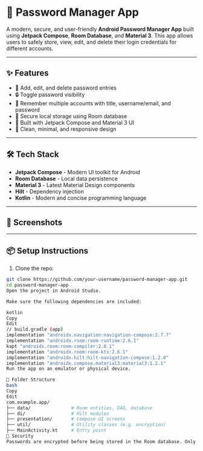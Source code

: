 # 🔐 Password Manager App

A modern, secure, and user-friendly **Android Password Manager App** built using **Jetpack Compose**, **Room Database**, and **Material 3**. This app allows users to safely store, view, edit, and delete their login credentials for different accounts.

---

## ✨ Features

- 📄 Add, edit, and delete password entries
- 🔒 Toggle password visibility
- 🧠 Remember multiple accounts with title, username/email, and password
- 💾 Secure local storage using Room database
- 🎨 Built with Jetpack Compose and Material 3 UI
- 📱 Clean, minimal, and responsive design

---

## 🛠️ Tech Stack

- **Jetpack Compose** - Modern UI toolkit for Android
- **Room Database** - Local data persistence
- **Material 3** - Latest Material Design components
- **Hilt** - Dependency injection
- **Kotlin** - Modern and concise programming language

---

## 🚀 Screenshots



---

## 📦 Setup Instructions

1. Clone the repo:

```bash
git clone https://github.com/your-username/password-manager-app.git
cd password-manager-app
Open the project in Android Studio.

Make sure the following dependencies are included:

kotlin
Copy
Edit
// build.gradle (app)
implementation "androidx.navigation:navigation-compose:2.7.7"
implementation "androidx.room:room-runtime:2.6.1"
kapt "androidx.room:room-compiler:2.6.1"
implementation "androidx.room:room-ktx:2.6.1"
implementation "androidx.hilt:hilt-navigation-compose:1.2.0"
implementation "androidx.compose.material3:material3:1.2.1"
Run the app on an emulator or physical device.

📂 Folder Structure
bash
Copy
Edit
com.example.app/
├── data/               # Room entities, DAO, database
├── di/                 # Hilt modules
├── presentation/       # Compose UI screens
├── util/               # Utility classes (e.g. encryption)
├── MainActivity.kt     # Entry point
🔐 Security
Passwords are encrypted before being stored in the Room database. Only the app can decrypt and access them securely.
